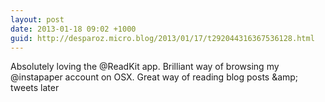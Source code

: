 ```yaml
---
layout: post
date: 2013-01-18 09:02 +1000
guid: http://desparoz.micro.blog/2013/01/17/t292044316367536128.html
---
```

Absolutely loving the @ReadKit app. Brilliant way of browsing my @instapaper account on OSX. Great way of reading blog posts &amp;amp; tweets later
